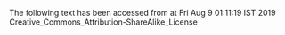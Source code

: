 The following text has been accessed from at Fri Aug 9 01:11:19 IST 2019
Creative_Commons_Attribution-ShareAlike_License
